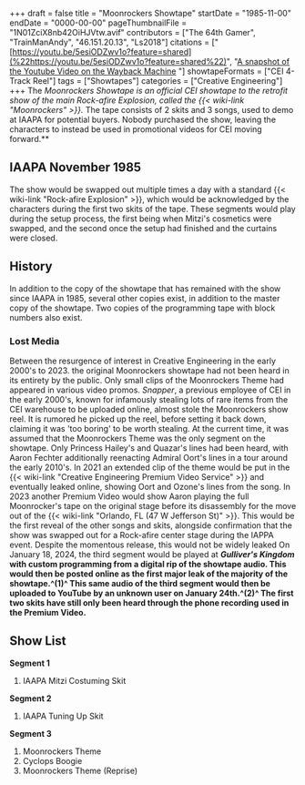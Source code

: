 +++
draft = false
title = "Moonrockers Showtape"
startDate = "1985-11-00"
endDate = "0000-00-00"
pageThumbnailFile = "1N01ZciX8nb42OiHJVtw.avif"
contributors = ["The 64th Gamer", "TrainManAndy", "46.151.20.13", "Ls2018"]
citations = ["[https://youtu.be/5esiODZwv1o?feature=shared](%22https://youtu.be/5esiODZwv1o?feature=shared%22)", "[A snapshot of the Youtube Video on the Wayback Machine](%22https://web.archive.org/web/20240125044306/https://www.youtube.com/watch?v=zrhq-dX56sw%22) "]
showtapeFormats = ["CEI 4-Track Reel"]
tags = ["Showtapes"]
categories = ["Creative Engineering"]
+++
The ***Moonrockers Showtape* is an official CEI showtape to the retrofit show of the main *Rock-afire Explosion,* called the {{< wiki-link "Moonrockers" >}}*.*
The tape consists of 2 skits and 3 songs, used to demo at IAAPA for potential buyers. Nobody purchased the show, leaving the characters to instead be used in promotional videos for CEI moving forward.**

## IAAPA November 1985

The show would be swapped out multiple times a day with a standard {{< wiki-link "Rock-afire Explosion" >}}, which would be acknowledged by the characters during the first two skits of the tape. These segments would play during the setup process, the first being when Mitzi's cosmetics were swapped, and the second once the setup had finished and the curtains were closed.

## History

In addition to the copy of the showtape that has remained with the show since IAAPA in 1985, several other copies exist, in addition to the master copy of the showtape. Two copies of the programming tape with block numbers also exist.

### Lost Media

Between the resurgence of interest in Creative Engineering in the early 2000's to 2023. the original Moonrockers showtape had not been heard in its entirety by the public. Only small clips of the Moonrockers Theme had appeared in various video promos.
*Snapper*, a previous employee of CEI in the early 2000's, known for infamously stealing lots of rare items from the CEI warehouse to be uploaded online, almost stole the Moonrockers show reel. It is rumored he picked up the reel, before setting it back down, claiming it was 'too boring' to be worth stealing.
At the current time, it was assumed that the Moonrockers Theme was the only segment on the showtape. Only Princess Hailey's and Quazar's lines had been heard, with Aaron Fechter additionally reenacting Admiral Oort's lines in a tour around the early 2010's.
In 2021 an extended clip of the theme would be put in the {{< wiki-link "Creative Engineering Premium Video Service" >}} and eventually leaked online, showing Oort and Ozone's lines from the song.
In 2023 another Premium Video would show Aaron playing the full Moonrocker's tape on the original stage before its disassembly for the move out of the {{< wiki-link "Orlando, FL (47 W Jefferson St)" >}}. This would be the first reveal of the other songs and skits, alongside confirmation that the show was swapped out for a Rock-afire center stage during the IAPPA event. Despite the momentous release, this would not be widely leaked
On January 18, 2024, the third segment would be played at ***Gulliver's Kingdom* with custom programming from a digital rip of the showtape audio. This would then be posted online as the first major leak of the majority of the showtape.^(1)^ This same audio of the third segment would then be uploaded to YouTube by an unknown user on January 24th.^(2)^ The first two skits have still only been heard through the phone recording used in the Premium Video.**

## Show List

**Segment 1**

1.  IAAPA Mitzi Costuming Skit

**Segment 2**

1.  IAAPA Tuning Up Skit

**Segment 3**

1.  Moonrockers Theme
2.  Cyclops Boogie
3.  Moonrockers Theme (Reprise)
